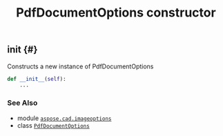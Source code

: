 ﻿---
title: PdfDocumentOptions constructor
second_title: Aspose.CAD for Python via .NET API References
description: 
type: docs
weight: 10
url: /aspose.cad.imageoptions/pdfdocumentoptions/__init__/
is_root: false
---

## __init__ {#}

Constructs a new instance of PdfDocumentOptions



```python
def __init__(self):
    ...
```





### See Also
* module [`aspose.cad.imageoptions`](../../)
* class [`PdfDocumentOptions`](/cad/python-net/aspose.cad.imageoptions/pdfdocumentoptions)
